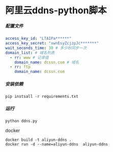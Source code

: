 # 阿里云ddns-python脚本

##### 配置文件

```yaml
access_key_id: "LTAIPa******"
access_key_secret: "xwnEsyZcjzpJc*******"
wait_seconds_time: 30 # 多少秒同步一次
domain_list: # 域名列表
  - rr: www # 记录值
    domain_name: dcssn.com # 域名
  - rr: ftp
    domain_name: dcssn.com
```

##### 安装依赖

```
pip instsall -r requirements.txt
```

##### 运行

```
python ddns.py
```
docker
```
docker build -t aliyun-ddns .
docker run -d --name=aliyun-ddns  aliyun-ddns
```
